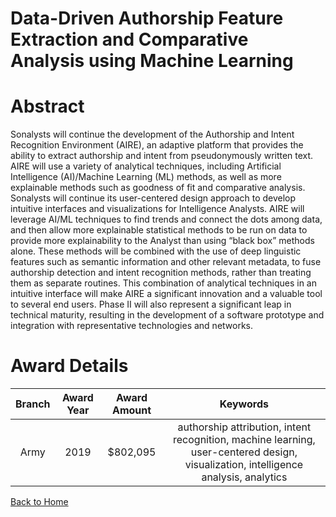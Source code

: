 
Data-Driven Authorship Feature Extraction and Comparative Analysis using Machine Learning
=========================================================================================

# Abstract


Sonalysts will continue the development of the Authorship and Intent Recognition Environment (AIRE), an adaptive platform that provides the ability to extract authorship and intent from pseudonymously written text. AIRE will use a variety of analytical techniques, including Artificial Intelligence (AI)/Machine Learning (ML) methods, as well as more explainable methods such as goodness of fit and comparative analysis. Sonalysts will continue its user-centered design approach to develop intuitive interfaces and visualizations for Intelligence Analysts. AIRE will leverage AI/ML techniques to find trends and connect the dots among data, and then allow more explainable statistical methods to be run on data to provide more explainability to the Analyst than using “black box” methods alone. These methods will be combined with the use of deep linguistic features such as semantic information and other relevant metadata, to fuse authorship detection and intent recognition methods, rather than treating them as separate routines. This combination of analytical techniques in an intuitive interface will make AIRE a significant innovation and a valuable tool to several end users. Phase II will also represent a significant leap in technical maturity, resulting in the development of a software prototype and integration with representative technologies and networks.  

# Award Details

|Branch|Award Year|Award Amount|Keywords|
| :---: | :---: | :---: | :---: |
|Army|2019|$802,095|authorship attribution, intent recognition, machine learning, user-centered design, visualization, intelligence analysis, analytics|
  
  


[Back to Home](https://github.com/chrischow/dod_sbir_awards#1102)